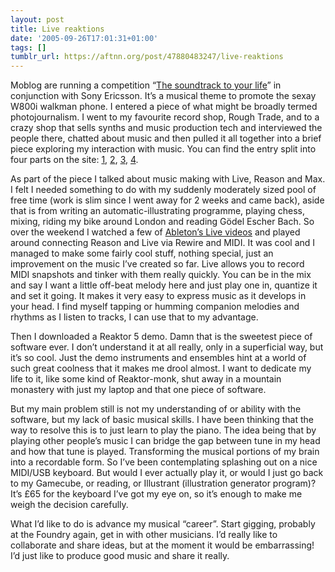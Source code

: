 ```yaml
---
layout: post
title: Live reaktions
date: '2005-09-26T17:01:31+01:00'
tags: []
tumblr_url: https://aftnn.org/post/47880483247/live-reaktions
---
```

<p>Moblog are running a competition &ldquo;<a href="http://http://www.thesoundtracktoyourlife.com/">The soundtrack to your life</a>&rdquo; in conjunction with Sony Ericsson. It&rsquo;s a musical theme to promote the sexay W800i walkman phone. I entered a piece of what might be broadly termed photojournalism. I went to my favourite record shop, Rough Trade, and to a crazy shop that sells synths and music production tech and interviewed the people there, chatted about music and then pulled it all together into a brief piece exploring my interaction with music. You can find the entry split into four parts on the site: <a href="http://moblog.co.uk/view.php?id=96784">1</a>, <a href="http://moblog.co.uk/view.php?id=%2096786">2</a>, <a href="http://moblog.co.uk/view.php?id=%2096788">3</a>, <a href="http://moblog.co.uk/view.php?id=%2096789">4</a>.</p>

<p>As part of the piece I talked about music making with Live, Reason and Max. I felt I needed something to do with my suddenly moderately sized pool of free time (work is slim since I went away for 2 weeks and came back), aside that is from writing an automatic-illustrating programme, playing chess, mixing, riding my bike around London and reading Gödel Escher Bach. So over the weekend I watched a few of <a href="http://www.ableton.com/index.php?main=movies">Ableton&rsquo;s Live videos</a> and played around connecting Reason and Live via Rewire and MIDI. It was cool and I managed to make some fairly cool stuff, nothing special, just an improvement on the music I&rsquo;ve created so far. Live allows you to record MIDI snapshots and tinker with them really quickly. You can be in the mix and say I want a little off-beat melody here and just play one in, quantize it and set it going. It makes it very easy to express music as it develops in your head. I find myself tapping or humming companion melodies and rhythms as I listen to tracks, I can use that to my advantage.</p>

<p>Then I downloaded a Reaktor 5 demo. Damn that is the sweetest piece of software ever. I don&rsquo;t understand it at all really, only in a superficial way, but it&rsquo;s so cool. Just the demo instruments and ensembles hint at a world of such great coolness that it makes me drool almost. I want to dedicate my life to it, like some kind of Reaktor-monk, shut away in a mountain monastery with just my laptop and that one piece of software.</p>

<p>But my main problem still is not my understanding of or ability with the software, but my lack of basic musical skills. I have been thinking that the way to resolve this is to just learn to play the piano. The idea being that by playing other people&rsquo;s music I can bridge the gap between tune in my head and how that tune is played. Transforming the musical portions of my brain into a recordable form. So I&rsquo;ve been contemplating splashing out on a nice MIDI/USB keyboard. But would I ever actually play it, or would I just go back to my Gamecube, or reading, or Illustrant (illustration generator program)? It&rsquo;s £65 for the keyboard I&rsquo;ve got my eye on, so it&rsquo;s enough to make me weigh the decision carefully.</p>

<p>What I&rsquo;d like to do is advance my musical &ldquo;career&rdquo;. Start gigging, probably at the Foundry again, get in with other musicians. I&rsquo;d really like to collaborate and share ideas, but at the moment it would be embarrassing! I&rsquo;d just like to produce good music and share it really.</p>
